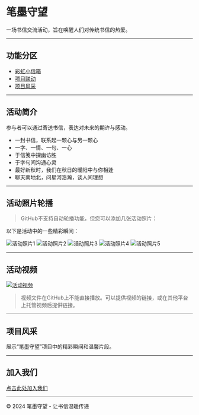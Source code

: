 # 笔墨守望

一场书信交流活动，旨在唤醒人们对传统书信的热爱。


---

## 功能分区

- [彩虹小信箱](https://www.popibox.cn/u/iyci6d8j)
- [项目联动](https://mp.weixin.qq.com/s/96vqAp0fz-q4ST-OEvuXhQ)
- [项目风采](#项目风采)

---

## 活动简介
  
参与者可以通过寄送书信，表达对未来的期许与感动。

- 一封书信，联系起一颗心与另一颗心  
- 一字、一情、一句、一心  
- 于信笺中探幽访胜  
- 于字句间沟通心灵  
- 最好新秋时，我们在秋日的暖阳中与你相逢 
- 聊天南地北，问星河浩瀚，谈人间理想

---

## 活动照片轮播

> GitHub不支持自动轮播功能，但您可以添加几张活动照片：

以下是活动中的一些精彩瞬间：

![活动照片1](![image1](https://github.com/user-attachments/assets/b79fd659-a3c9-4899-ab40-e35b06363057))
![活动照片2](image2.jpg)
![活动照片3](image3.jpg)
![活动照片4](image4.jpg)
![活动照片5](image5.jpg)

---

## 活动视频

[![活动视频](project-video-thumbnail.jpg)](project-video.mp4 "点击播放活动视频")

> 视频文件在GitHub上不能直接播放。可以提供视频的链接，或在其他平台上托管视频后提供链接。

---

## 项目风采

展示“笔墨守望”项目中的精彩瞬间和温馨片段。

---

## 加入我们

[点击此处加入我们](https://mp.weixin.qq.com/s/9uZe7XFILnPmrumPEnPKlg)

---

<footer>
&copy; 2024 笔墨守望 - 让书信温暖传递
</footer>

